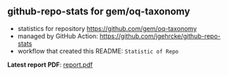 ## github-repo-stats for gem/oq-taxonomy

- statistics for repository https://github.com/gem/oq-taxonomy
- managed by GitHub Action: https://github.com/jgehrcke/github-repo-stats
- workflow that created this README: `Statistic of Repo`

**Latest report PDF**: [report.pdf](https://github.com/gem/oq-builders/raw/github-repo-stats/gem/oq-taxonomy/latest-report/report.pdf)

